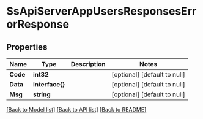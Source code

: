 # SsApiServerAppUsersResponsesErrorResponse

## Properties
Name | Type | Description | Notes
------------ | ------------- | ------------- | -------------
**Code** | **int32** |  | [optional] [default to null]
**Data** | **interface{}** |  | [optional] [default to null]
**Msg** | **string** |  | [optional] [default to null]

[[Back to Model list]](../README.md#documentation-for-models) [[Back to API list]](../README.md#documentation-for-api-endpoints) [[Back to README]](../README.md)


